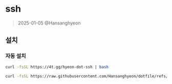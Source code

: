 # ssh

> 2025-01-05 @Hansanghyeon

## 설치

### 자동 설치

```sh
curl -fsSL https://4t.gg/hyeon-dot-ssh | bash
```

```sh
curl -fsSL https://raw.githubusercontent.com/Hansanghyeon/dotfile/refs/heads/main/just/setup.sh | bash
```